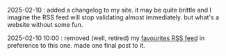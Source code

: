 2025-02-10
: added a changelog to my site. it may be quite brittle and I imagine the RSS feed will stop validating almost immediately. but what's a website without some fun.

2025-02-10 10:00
: removed (well, retired) my [favourites RSS feed](https://alifeee.co.uk/favourites/feed.xml) in preference to this one. made one final post to it.
